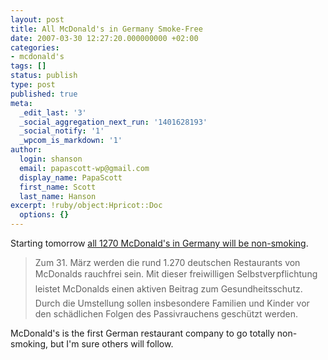 ```yaml
---
layout: post
title: All McDonald's in Germany Smoke-Free
date: 2007-03-30 12:27:20.000000000 +02:00
categories:
- mcdonald's
tags: []
status: publish
type: post
published: true
meta:
  _edit_last: '3'
  _social_aggregation_next_run: '1401628193'
  _social_notify: '1'
  _wpcom_is_markdown: '1'
author:
  login: shanson
  email: papascott-wp@gmail.com
  display_name: PapaScott
  first_name: Scott
  last_name: Hanson
excerpt: !ruby/object:Hpricot::Doc
  options: {}
---
```

<p>Starting tomorrow <a href="http://www.mcdonalds.de/presse/index.php?pressid=213">all 1270 McDonald's in Germany will be non-smoking</a>.</p>
<blockquote><p>
  Zum 31. März werden die rund 1.270 deutschen Restaurants von McDonalds rauchfrei sein. Mit dieser freiwilligen Selbstverpflichtung leistet McDonalds einen aktiven Beitrag zum Gesundheitsschutz. Durch die Umstellung sollen insbesondere Familien und Kinder vor den schädlichen Folgen des Passivrauchens geschützt werden.
</p></blockquote>
<p>McDonald's is the first German restaurant company to go totally non-smoking, but I'm sure others will follow.</p>
